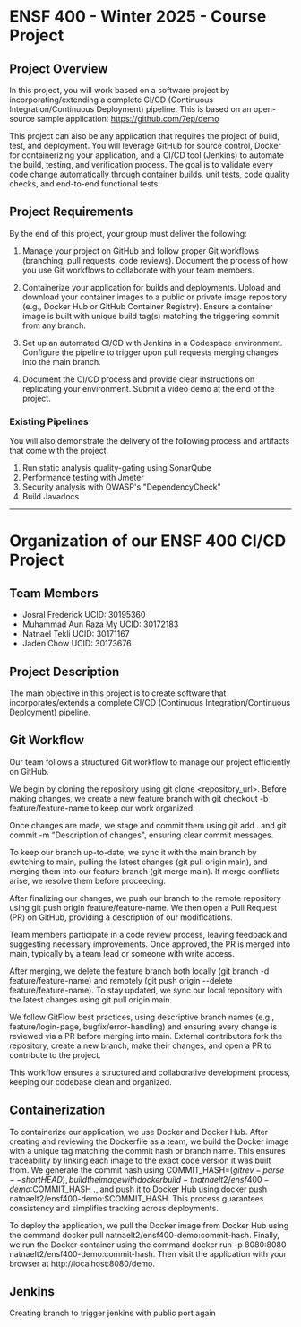 # ENSF 400 - Winter 2025 - Course Project

## Project Overview

In this project, you will work based on a software project by incorporating/extending a complete CI/CD (Continuous Integration/Continuous Deployment) pipeline. This is based on an open-source sample application: https://github.com/7ep/demo

This project can also be any application that requires the project of build, test, and deployment.
You will leverage GitHub for source control, Docker for containerizing your application, and a CI/CD tool (Jenkins) to automate the build, testing, and verification process. The goal is to validate every code change automatically through container builds, unit tests, code quality checks, and end-to-end functional tests.


## Project Requirements

By the end of this project, your group must deliver the following:

1.	Manage your project on GitHub and follow proper Git workflows (branching, pull requests, code reviews). Document the process of how you use Git workflows to collaborate with your team members.

1.	Containerize your application for builds and deployments. Upload and download your container images to a public or private image repository (e.g., Docker Hub or GitHub Container Registry). Ensure a container image is built with unique build tag(s) matching the triggering commit from any branch.

1.	Set up an automated CI/CD with Jenkins in a Codespace environment. Configure the pipeline to trigger upon pull requests merging changes into the main branch.

1.	Document the CI/CD process and provide clear instructions on replicating your environment. Submit a video demo at the end of the project.

### Existing Pipelines

You will also demonstrate the delivery of the following process and artifacts that come with the project.

1.	Run static analysis quality-gating using SonarQube
1.	Performance testing with Jmeter
1.	Security analysis with OWASP's "DependencyCheck"
1.	Build Javadocs
___________________________________________________________________________________________________________________________________________________

# Organization of our ENSF 400 CI/CD Project  

## Team Members  

- Josral Frederick UCID: 30195360
- Muhammad Aun Raza My UCID: 30172183
- Natnael Tekli UCID: 30171167
- Jaden Chow UCID: 30173676

## Project Description  
The main objective in this project is to create software that incorporates/extends a complete CI/CD 
(Continuous Integration/Continuous Deployment) pipeline. 

## Git Workflow  
Our team follows a structured Git workflow to manage our project efficiently on GitHub.

We begin by cloning the repository using git clone <repository_url>. Before making changes, we create a new feature branch with git checkout -b feature/feature-name to keep our work organized.

Once changes are made, we stage and commit them using git add . and git commit -m "Description of changes", ensuring clear commit messages.

To keep our branch up-to-date, we sync it with the main branch by switching to main, pulling the latest changes (git pull origin main), and merging them into our feature branch (git merge main). If merge conflicts arise, we resolve them before proceeding.

After finalizing our changes, we push our branch to the remote repository using git push origin feature/feature-name. We then open a Pull Request (PR) on GitHub, providing a description of our modifications.

Team members participate in a code review process, leaving feedback and suggesting necessary improvements. Once approved, the PR is merged into main, typically by a team lead or someone with write access.

After merging, we delete the feature branch both locally (git branch -d feature/feature-name) and remotely (git push origin --delete feature/feature-name). To stay updated, we sync our local repository with the latest changes using git pull origin main.

We follow GitFlow best practices, using descriptive branch names (e.g., feature/login-page, bugfix/error-handling) and ensuring every change is reviewed via a PR before merging into main.
External contributors fork the repository, create a new branch, make their changes, and open a PR to contribute to the project.

This workflow ensures a structured and collaborative development process, keeping our codebase clean and organized.

## Containerization  

To containerize our application, we use Docker and Docker Hub. After creating and reviewing the Dockerfile as a team, we build the Docker image with a unique tag matching the commit hash or branch name. This ensures traceability by linking each image to the exact code version it was built from. We generate the commit hash using COMMIT_HASH=$(git rev-parse --short HEAD), build the image with docker build -t natnaelt2/ensf400-demo:$COMMIT_HASH ., and push it to Docker Hub using docker push natnaelt2/ensf400-demo:$COMMIT_HASH. This process guarantees consistency and simplifies tracking across deployments.

To deploy the application, we pull the Docker image from Docker Hub using the command docker pull natnaelt2/ensf400-demo:commit-hash. Finally, we run the Docker container using the command docker run -p 8080:8080 natnaelt2/ensf400-demo:commit-hash. Then visit the application with your browser at http://localhost:8080/demo.

## Jenkins
Creating branch to trigger jenkins with public port again




